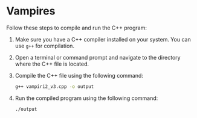 # Vampires
Follow these steps to compile and run the C++ program:

1. Make sure you have a C++ compiler installed on your system. You can use `g++` for compilation.

2. Open a terminal or command prompt and navigate to the directory where the C++ file is located.

3. Compile the C++ file using the following command:

   ```bash
   g++ vampiri2_v3.cpp -o output
   
4. Run the compiled program using the following command:

   ```bash
   ./output
